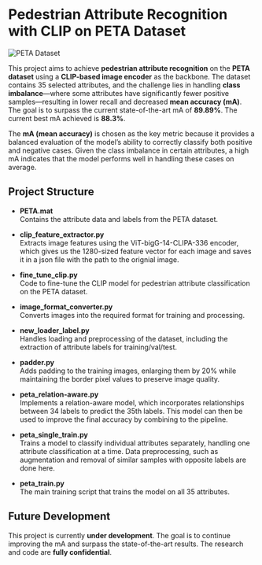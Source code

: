 # Pedestrian Attribute Recognition with CLIP on PETA Dataset

![PETA Dataset](pie_peta.png)

This project aims to achieve **pedestrian attribute recognition** on the **PETA dataset** using a **CLIP-based image encoder** as the backbone. The dataset contains 35 selected attributes, and the challenge lies in handling **class imbalance**—where some attributes have significantly fewer positive samples—resulting in lower recall and decreased **mean accuracy (mA)**. The goal is to surpass the current state-of-the-art mA of **89.89%**. The current best mA achieved is **88.3%**.

The **mA (mean accuracy)** is chosen as the key metric because it provides a balanced evaluation of the model’s ability to correctly classify both positive and negative cases. Given the class imbalance in certain attributes, a high mA indicates that the model performs well in handling these cases on average.

## Project Structure

- **PETA.mat**  
  Contains the attribute data and labels from the PETA dataset.

- **clip_feature_extractor.py**  
  Extracts image features using the ViT-bigG-14-CLIPA-336 encoder, which gives us the 1280-sized feature vector for each image and saves it in a json file with the path to the orignial image.

- **fine_tune_clip.py**  
  Code to fine-tune the CLIP model for pedestrian attribute classification on the PETA dataset.

- **image_format_converter.py**  
  Converts images into the required format for training and processing.

- **new_loader_label.py**  
  Handles loading and preprocessing of the dataset, including the extraction of attribute labels for training/val/test.

- **padder.py**  
  Adds padding to the training images, enlarging them by 20% while maintaining the border pixel values to preserve image quality.

- **peta_relation-aware.py**  
  Implements a relation-aware model, which incorporates relationships between 34 labels to predict the 35th labels. This model can then be used to improve the final accuracy by combining to the pipeline.

- **peta_single_train.py**  
  Trains a model to classify individual attributes separately, handling one attribute classification at a time. Data preprocessing, such as augmentation and removal of similar samples with opposite labels are done here.

- **peta_train.py**  
  The main training script that trains the model on all 35 attributes.

## Future Development
This project is currently **under development**. The goal is to continue improving the mA and surpass the state-of-the-art results. The research and code are **fully confidential**.
